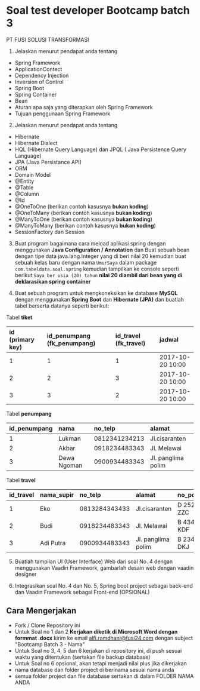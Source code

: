 # Soal test developer Bootcamp batch 3
PT FUSI SOLUSI TRANSFORMASI

1. Jelaskan menurut pendapat anda tentang
  - Spring Framework 
  - ApplicationContect 
  - Dependency Injection 
  - Inversion of Control
  - Spring Boot
  - Spring Container
  - Bean
  - Aturan apa saja yang diterapkan oleh Spring Framework
  - Tujuan penggunaan Spring Framework
  
  
2. Jelaskan menurut pendapat anda tentang
  - Hibernate
  - Hibernate Dialect
  - HQL (Hibernate Query Language) dan JPQL ( Java Persistence Query Language)
  - JPA (Java Persistance API)
  - ORM
  - Domain Model
  - @Entity
  - @Table
  - @Column
  - @Id
  - @OneToOne (berikan contoh kasusnya **bukan koding**)
  - @OneToMany (berikan contoh kasusnya **bukan koding**)
  - @ManyToOne (berikan contoh kasusnya **bukan koding**)
  - @ManyToMany (berikan contoh kasusnya **bukan koding**)
  - SessionFactory dan Session
 
 
 3. Buat program bagaimana cara meload aplikasi spring dengan menggunakan **Java Configuration / Annotation** dan Buat sebuah bean dengan tipe data java.lang.Integer yang di beri nilai 20 kemudian buat sebuah kelas baru dengan nama `UmurSaya` dalam package `com.tabeldata.soal.spring` kemudian 
 tampilkan ke console seperti berikut `Saya ber usia (20) tahun` **nilai 20 diambil dari bean yang di deklarasikan spring container** 
 
 
 4. Buat sebuah program untuk mengkoneksikan ke database **MySQL** dengan menggunakan **Spring Boot** dan **Hibernate (JPA)** dan buatlah tabel berserta datanya seperti berikut:
 
 Tabel **tiket**
 
 | id (primary key) | id_penumpang (fk_penumpang) |  id_travel (fk_travel)   | jadwal             |
 | :--              | :--                         | :--                      | :--                |
 | 1                | 1                           |   1                      | 2017-10-20 10:00   |
 | 2                | 2                           |   3                      | 2017-10-20 10:00   |
 | 3                | 3                           |   2                      | 2017-10-20 10:00   |
 
 Tabel **penumpang**
 
 | id_penumpang | nama        | no_telp         | alamat              |
 |  :---        | :---        | :---            | :---                |
 | 1            | Lukman      | 0812341234213   | Jl.cisaranten       |
 | 2            | Akbar       | 0918234483343   | Jl. Melawai         |
 | 3            | Dewa Ngoman | 0900934483343   | Jl. panglima polim  |
 
 Tabel **travel**
 
 | id_travel    | nama_supir        | no_telp         | alamat              | no_polisi     |
 |  :---        | :---              | :---            | :---                | :---          |
 | 1            | Eko               | 0813284343433   | Jl.cisaranten       | D 2524 ZZC    |
 | 2            | Budi              | 0918234483343   | Jl. Melawai         | B 4343 KDF    |
 | 3            | Adi Putra         | 0900934483343   | Jl. panglima polim  | B 2343 DKJ    |
 
 
 5. Buatlah tampilan UI (User Interface) Web dari soal No. 4 dengan menggunakan Vaadin Framework, gambarlah desain web dengan vaadin designer
 
 
 6. Integrasikan soal No. 4 dan No. 5, Spring boot project sebagai back-end dan Vaadin Framework sebagai Front-end (OPSIONAL)
 
 ## Cara Mengerjakan
 
 * Fork / Clone Repository ini
 * Untuk Soal no 1 dan 2 **Kerjakan diketik di Microsoft Word dengan formmat .docx** kirim ke email alfi.ramdhani@fusi24.com dengan subject "Bootcamp Batch 3 - Nama"
 * Untuk Soal no 3, 4, 5 dan 6 kerjakan di repository ini, di push sesuai waktu yang ditentukan (sertakan file backup database)
 * Untuk Soal no 6 opsional, akan tetapi menjadi nilai plus jika dikerjakan
 * nama database dan folder project di berinama sesuai nama anda
 * semua folder project dan file database sertakan di dalam FOLDER NAMA ANDA
 
 
  
